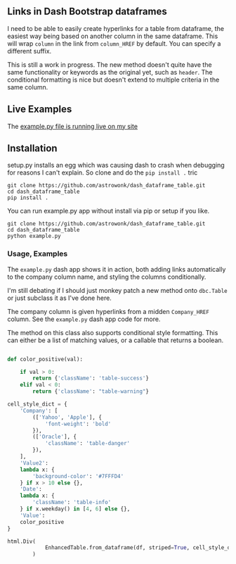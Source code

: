 
## Links in Dash Bootstrap dataframes

I need to be able to easily create hyperlinks for a table from dataframe, the easiest way being based on another column in the same dataframe. This will wrap `column` in the link from `column_HREF` by default. You can specify a different suffix.

This is still a work in progress. The new method doesn't quite have the same functionality or keywords as the original yet, such as `header`. The conditional formatting is nice but doesn't extend to multiple criteria in the same column.

## Live Examples

The [example.py file is running live on my site](https://marcoshuerta.com/dash/table_example/)

## Installation

setup.py installs an egg which was causing dash to crash when debugging for reasons I can't explain. So clone and do the `pip install .` tric

```
git clone https://github.com/astrowonk/dash_dataframe_table.git
cd dash_dataframe_table
pip install .
```

You can run example.py app without install via pip or setup if you like.

```
git clone https://github.com/astrowonk/dash_dataframe_table.git
cd dash_dataframe_table
python example.py
```


### Usage, Examples

The `example.py` dash app shows it in action, both adding links automatically to the company column name, and styling the columns conditionally.

I'm still debating if I should just monkey patch a new method onto `dbc.Table` or just subclass it as I've done here.

The company column is given hyperlinks from a midden `Company_HREF` column. See the `example.py` dash app code for more.

The method on this class also supports conditional style formatting. This can either be a list of matching values, or a callable that returns a boolean. 

```python

def color_positive(val):

    if val > 0:
        return {'className': 'table-success'}
    elif val < 0:
        return {'className': "table-warning"}

cell_style_dict = {
    'Company': [
        (['Yahoo', 'Apple'], {
            'font-weight': 'bold'
        }),
        (['Oracle'], {
            'className': 'table-danger'
        }),
    ],
    'Value2':
    lambda x: {
        'background-color': '#7FFFD4'
    } if x > 10 else {},
    'Date':
    lambda x: {
        'className': 'table-info'
    } if x.weekday() in [4, 6] else {},
    'Value':
    color_positive
}

html.Div(
            EnhancedTable.from_dataframe(df, striped=True, cell_style_dict=my_style_dict)
        )
```


